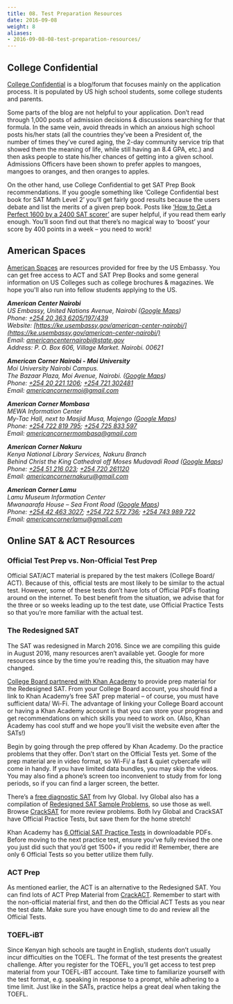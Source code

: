```yaml
---
title: 08. Test Preparation Resources
date: 2016-09-08
weight: 8
aliases:
- 2016-09-08-08-test-preparation-resources/
---
```


## College Confidential

[College Confidential](http://www.collegeconfidential.com/) is a
blog/forum that focuses mainly on the application process. It is
populated by US high school students, some college students and parents.

Some parts of the blog are not helpful to your application. Don’t read
through 1,000 posts of admission decisions & discussions searching for
that formula. In the same vein, avoid threads in which an anxious high
school posts his/her stats (all the countries they’ve been a President
of, the number of times they’ve cured aging, the 2-day community service
trip that showed them the meaning of life, while still having an 8.4
GPA, etc.) and then asks people to state his/her chances of getting into
a given school. Admissions Officers have been shown to prefer apples to
mangoes, mangoes to oranges, and then oranges to apples.

On the other hand, use College Confidential to get SAT Prep Book
recommendations. If you google something like ‘College Confidential best
book for SAT Math Level 2’ you’ll get fairly good results because the
users debate and list the merits of a given prep book. Posts like [‘How
to Get a Perfect 1600 by a 2400 SAT
scorer’](http://blog.prepscholar.com/how-to-get-a-perfect-sat-score-by-a-2400-sat-scorer)
are super helpful, if you read them early enough. You’ll soon find out
that there’s no magical way to ‘boost’ your score by 400 points in a
week – you need to work!

## American Spaces

[American Spaces](https://ke.usembassy.gov/education/am-spaces/) are
resources provided for free by the US Embassy. You can get free access
to ACT and SAT Prep Books and some general information on US Colleges
such as college brochures & magazines. We hope you'll also run into
fellow students applying to the US.

<address>

**American Center Nairobi** <br/>
US Embassy, United Nations Avenue, Nairobi ([Google Maps](https://goo.gl/maps/pEj7tiwokGSz44Pn9?coh=178572&entry=tt)) <br/>
Phone: <a href="+254203636205/197/439">+254 20 363 6205/197/439</a> <br/>
Website: [https://ke.usembassy.gov/american-center-nairobi/](https://ke.usembassy.gov/american-center-nairobi/) <br/>
Email: <a href="mail:americancenternairobi@state.gov">americancenternairobi@state.gov</a> <br/>
Address: P. O. Box 606, Village Market. Nairobi. 00621 <br/>

</address>

<address>

**American Corner Nairobi - Moi University** <br/>
Moi University Nairobi Campus. <br/>
The Bazaar Plaza, Moi Avenue, Nairobi. ([Google Maps](https://goo.gl/maps/2ZoYg1FxGBcUCphb6?coh=178572&entry=tt)) <br/>
Phone: <a href="tel:+254202211206">+254 20 221 1206</a>; <a
href="+254721302481">+254 721 302481</a> <br/>
Email: <a
href="mail:americancornermoi@gmail.com">americancornermoi@gmail.com</a> <br/>

</address>

<address>

**American Corner Mombasa** <br/>
MEWA Information Center <br/>
My-Tac Hall, next to Masjid Musa, Majengo ([Google Maps](https://goo.gl/maps/sxwKGdXBAoQPhS7i9?coh=178572&entry=tt)) <br/>
Phone: <a href="tel:+254722819795">+254 722 819 795</a>; <a href="+254725833597">+254 725 833 597</a> <br/>
Email: <a href="mail:americancornermombasa@gmail.com">americancornermombasa@gmail.com</a>

</address>

<address>

**American Corner Nakuru** <br/>
Kenya National Library Services, Nakuru Branch <br/>
Behind Christ the King Cathedral off Moses Mudavadi Road ([Google
Maps](https://goo.gl/maps/q7oajokrDayeg64V8?coh=178572&entry=tt)) <br/>
Phone: <a href="tel:+25451216023">+254 51 216 023</a>; <a
href="tel:+254720261120">+254 720 261120</a> <br/>
Email: <a href="mail:americancornernakuru@gmail.com">americancornernakuru@gmail.com</a>

</address>

<address>

**American Corner Lamu** <br/>
Lamu Museum Information Center <br/>
Mwanaarafa House – Sea Front Road ([Google Maps](https://goo.gl/maps/RLpoPUbbYFTtVz2A6?coh=178572&entry=tt)) <br/>
Phone: <a href="tel:+254424633027">+254 42 463 3027</a>; <a href="tel:+254722572736">+254 722 572 736</a>; <a href="tel:+254743989722">+254 743 989 722</a> <br/>
Email: <a href="mail:americancornerlamu@gmail.com">americancornerlamu@gmail.com</a>

</address>

## Online SAT & ACT Resources

### Official Test Prep vs. Non-Official Test Prep

Official SAT/ACT material is prepared by the test makers (College Board/
ACT). Because of this, official tests are most likely to be similar to
the actual test. However, some of these tests don’t have lots of
Official PDFs floating around on the internet. To best benefit from the
situation, we advise that for the three or so weeks leading up to the
test date, use Official Practice Tests so that you’re more familiar with
the actual test.

### The Redesigned SAT

The SAT was redesigned in March 2016. Since we are compiling this guide
in August 2016, many resources aren’t available yet. Google for more
resources since by the time you’re reading this, the situation may have
changed.

[College Board partnered with Khan
Academy](https://www.khanacademy.org/test-prep/sat) to provide prep
material for the Redesigned SAT. From your College Board account, you
should find a link to Khan Academy’s free SAT prep material – of course,
you must have sufficient data/ Wi-Fi. The advantage of linking your
College Board account or having a Khan Academy account is that you can
store your progress and get recommendations on which skills you need to
work on. (Also, Khan Academy has cool stuff and we hope you’ll visit the
website even after the SATs!)

Begin by going through the prep offered by Khan Academy. Do the practice
problems that they offer. Don’t start on the Official Tests yet. Some of
the prep material are in video format, so Wi-Fi/ a fast & quiet
cybercafe will come in handy. If you have limited data bundles, you may
skip the videos. You may also find a phone’s screen too inconvenient to
study from for long periods, so if you can find a larger screen, the
better.

There’s a [free diagnostic
SAT](http://sat.ivyglobal.com/new-sat-practice/) from Ivy Global. Ivy
Global also has a compilation of [Redesigned SAT Sample
Problems](http://sat.ivyglobal.com/new-sat-practice/), so use those as
well. Browse [CrackSAT](http://www.cracksat.net/) for more review
problems. Both Ivy Global and CrackSAT have Official Practice Tests, but
save them for the home stretch!

Khan Academy has [6 Official SAT Practice
Tests](https://www.khanacademy.org/test-prep/sat/full-length-sat-1/paper-sat-tests/a/full-length-sats-to-take-on-paper)
in downloadable PDFs. Before moving to the next practice test, ensure
you’ve fully revised the one you just did such that you’d get 1500+ if
you redid it! Remember, there are only 6 Official Tests so you better
utilize them fully.

### ACT Prep

As mentioned earlier, the ACT is an alternative to the Redesigned SAT.
You can find lots of ACT Prep Material from
[CrackACT](http://www.crackact.com/). Remember to start with the
non-official material first, and then do the Official ACT Tests as you
near the test date. Make sure you have enough time to do and review all
the Official Tests.

### TOEFL-iBT

Since Kenyan high schools are taught in English, students don’t usually
incur difficulties on the TOEFL. The format of the test presents the
greatest challenge. After you register for the TOEFL, you’ll get access
to test prep material from your TOEFL-iBT account. Take time to
familiarize yourself with the test format, e.g. speaking in response to
a prompt, while adhering to a time limit. Just like in the SATs,
practice helps a great deal when taking the TOEFL.
